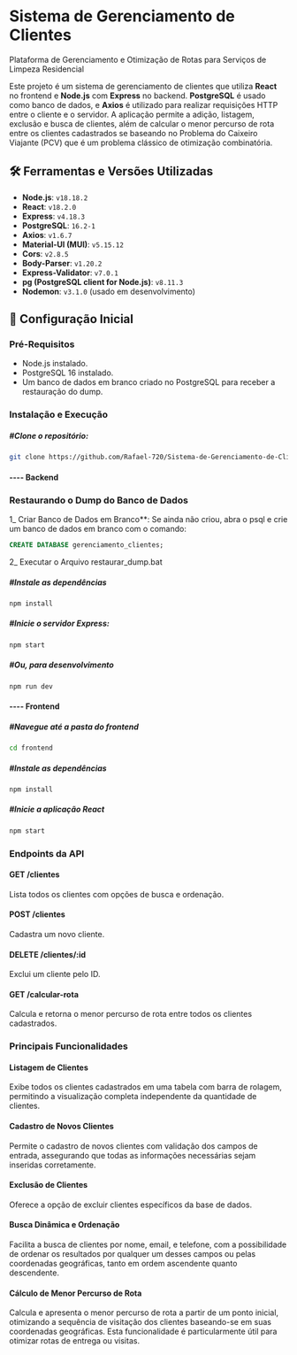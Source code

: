  # Sistema de Gerenciamento de Clientes
 Plataforma de Gerenciamento e Otimização de Rotas para Serviços de Limpeza Residencial
 
Este projeto é um sistema de gerenciamento de clientes que utiliza **React** no frontend e **Node.js** com **Express** no backend. **PostgreSQL** é usado como banco de dados, e **Axios** é utilizado para realizar requisições HTTP entre o cliente e o servidor. A aplicação permite a adição, listagem, exclusão e busca de clientes, além de calcular o menor percurso de rota entre os clientes cadastrados se baseando no Problema do Caixeiro Viajante (PCV) que é um problema clássico de otimização combinatória.

## 🛠 Ferramentas e Versões Utilizadas

- **Node.js**: `v18.18.2`
- **React**: `v18.2.0`
- **Express**: `v4.18.3`
- **PostgreSQL**: `16.2-1`
- **Axios**: `v1.6.7`
- **Material-UI (MUI)**: `v5.15.12`
- **Cors**: `v2.8.5`
- **Body-Parser**: `v1.20.2`
- **Express-Validator**: `v7.0.1`
- **pg (PostgreSQL client for Node.js)**: `v8.11.3`
- **Nodemon**: `v3.1.0` (usado em desenvolvimento)

## 🚀 Configuração Inicial

### Pré-Requisitos

- Node.js instalado.
- PostgreSQL 16 instalado.
- Um banco de dados em branco criado no PostgreSQL para receber a restauração do dump.

### Instalação e Execução

##### #Clone o repositório:
```bash
git clone https://github.com/Rafael-720/Sistema-de-Gerenciamento-de-Clientes.git
```

#### ---- Backend

### Restaurando o Dump do Banco de Dados

1_ Criar Banco de Dados em Branco**: Se ainda não criou, abra o psql e crie um banco de dados em branco com o comando:
   ```sql
   CREATE DATABASE gerenciamento_clientes;
   ```

2_ Executar o Arquivo restaurar_dump.bat


##### #Instale as dependências
```bash
npm install
```

##### #Inicie o servidor Express:
```bash
npm start
```
##### #Ou, para desenvolvimento
```bash
npm run dev
```

#### ---- Frontend

##### #Navegue até a pasta do frontend
```bash
cd frontend
```

##### #Instale as dependências
```bash
npm install
```

##### #Inicie a aplicação React
```bash
npm start
```

### Endpoints da API

#### GET /clientes
Lista todos os clientes com opções de busca e ordenação.

#### POST /clientes
Cadastra um novo cliente.

#### DELETE /clientes/:id
Exclui um cliente pelo ID.

#### GET /calcular-rota
Calcula e retorna o menor percurso de rota entre todos os clientes cadastrados.



### Principais Funcionalidades

#### Listagem de Clientes
Exibe todos os clientes cadastrados em uma tabela com barra de rolagem, permitindo a visualização completa independente da quantidade de clientes.

#### Cadastro de Novos Clientes
Permite o cadastro de novos clientes com validação dos campos de entrada, assegurando que todas as informações necessárias sejam inseridas corretamente.

#### Exclusão de Clientes
Oferece a opção de excluir clientes específicos da base de dados.

#### Busca Dinâmica e Ordenação
Facilita a busca de clientes por nome, email, e telefone, com a possibilidade de ordenar os resultados por qualquer um desses campos ou pelas coordenadas geográficas, tanto em ordem ascendente quanto descendente.

#### Cálculo de Menor Percurso de Rota
Calcula e apresenta o menor percurso de rota a partir de um ponto inicial, otimizando a sequência de visitação dos clientes baseando-se em suas coordenadas geográficas. Esta funcionalidade é particularmente útil para otimizar rotas de entrega ou visitas.



